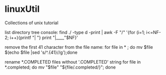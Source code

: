# linuxUtil


Collections of unix tutorial


list directory tree console:
 find ./ -type d -print | awk -F "/" '{for (i=1; i<=NF-2; i++){printf "| "} print "|____"$NF}'

remove the first 41 character from the file name:
 for file in * ; do mv $file $(echo $file |sed 's/^.\{41\}//g');done
 
rename *.COMPLETED files without '.COMPLETED' string 
 for file in *.completed; do mv "$file" "${file/.completed/}"; done 
 
